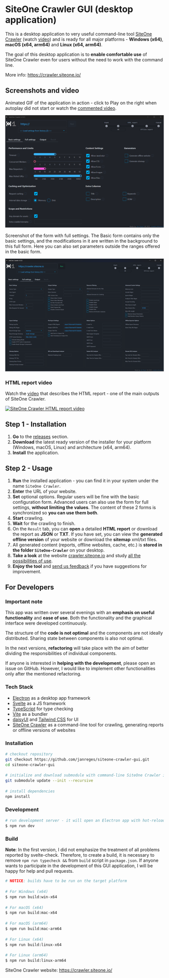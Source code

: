 # SiteOne Crawler GUI (desktop application)

This is a desktop application to very useful command-line tool [SiteOne Crawler](https://github.com/janreges/siteone-crawler) (watch [video](https://www.youtube.com/watch?v=25T_yx13naA&list=PL9mElgTe-s1Csfg0jXWmDS0MHFN7Cpjwp&index=2)) and is ready for all major platforms - **Windows (x64)**, **macOS (x64, arm64)** and **Linux (x64, arm64)**.

The goal of this desktop application is to **enable comfortable use** of SiteOne Crawler even for users without the need to work with the command line.

More info: https://crawler.siteone.io/

## Screenshots and video

Animated GIF of the application in action - click to Play on the right when autoplay did not start or watch the [commented video](https://www.youtube.com/watch?v=rFW8LNEVNdw&list=PL9mElgTe-s1Csfg0jXWmDS0MHFN7Cpjwp&index=1).

![SiteOne Crawler Demo](docs/app-demo-2023-12-04.gif)

Screenshot of the form with full settings. The Basic form contains only the basic settings, and the modifications in it are written in the background to this full form. Here you can also set parameters outside the ranges offered in the basic form.

![SiteOne Crawler Full Form](docs/screenshot-2-app-full-form.png)

### HTML report video

Watch the [video](https://youtu.be/PHIFSOmk0gk) that describes the HTML report - one of the main outputs of SiteOne Crawler.

[![SiteOne Crawler HTML report video](https://img.youtube.com/vi/PHIFSOmk0gk/0.jpg)](https://youtu.be/PHIFSOmk0gk)

## Step 1 - Installation

1. **Go** to the [releases](https://github.com/janreges/siteone-crawler-gui/releases) section.
2. **Download** the latest ready version of the installer for your platform (Windows, macOS, Linux) and architecture (x64, arm64).
3. **Install** the application.

## Step 2 - Usage
1. **Run** the installed application - you can find it in your system under the name `SiteOne Crawler`.
2. **Enter** the URL of your website.
3. **Set** optional options. Regular users will be fine with the basic configuration form. Advanced users can also use the form for full settings, **without limiting the values**. The content of these 2 forms is synchronized so **you can use them both**.
4. **Start** crawling.
5. **Wait** for the crawling to finish.
6. On the `Result` tab, you can **open** a detailed **HTML report** or download the report as **JSON** or **TXT**. If you have set, you can view the **generated offline version** of your website or download the **sitemap** xml/txt files.
7. All generated content (reports, offline websites, cache, etc.) is **stored in the folder `SiteOne-Crawler`** on your desktop.
8. **Take a look** at the website [crawler.siteone.io](https://crawler.siteone.io/?utm_source=github-gui-readme) and study [all the possibilities of use](https://crawler.siteone.io/introduction/key-features/#list-of-features).
9. **Enjoy the tool** and [send us feedback](https://crawler.siteone.io/introduction/contact-and-community/) if you have suggestions for improvement.


## For Developers

### Important note

This app was written over several evenings with an **emphasis on useful functionality** and **ease of use**. Both the functionality and the graphical interface were developed continuously.

The structure of the **code is not optimal** and the components are not ideally distributed. Sharing state between components is also not optimal.

In the next versions, **refactoring** will take place with the aim of better dividing the responsibilities of individual components.

If anyone is interested in **helping with the development**, please open an issue on GitHub. However, I would like to implement other functionalities only after the mentioned refactoring.

### Tech Stack

- [Electron](https://www.electronjs.org/) as a desktop app framework
- [Svelte](https://svelte.dev/) as a JS framework
- [TypeScript](https://www.typescriptlang.org/) for type checking
- [Vite](https://vitejs.dev/) as a bundler
- [daisyUI](https://kit.svelte.dev/) and [Tailwind CSS](https://tailwindcss.com/) for UI
- [SiteOne Crawler](https://github.com/janreges/siteone-crawler) as a command-line tool for crawling, generating reports or offline versions of websites

### Installation

```bash
# checkout repository
git checkout https://github.com/janreges/siteone-crawler-gui.git
cd siteone-crawler-gui

# initialize and download submodule with command-line SiteOne Crawler into src/siteone-crawler
git submodule update --init --recursive

# install dependencies
npm install
```

### Development

```bash
# run development server - it will open an Electron app with hot-reloading
$ npm run dev
```

### Build

**Note**: In the first version, I did not emphasize the treatment of all problems reported by svelte-check. Therefore, to create a build, it is necessary to remove `npm run typecheck &&` from `build` script in `package.json`. If anyone wants to participate in the development of this GUI application, I will be happy for help and pull requests.

```bash
# NOTICE: builds have to be run on the target platform

# For Windows (x64)
$ npm run build:win-x64

# For macOS (x64)
$ npm run build:mac-x64

# For macOS (arm64)
$ npm run build:mac-arm64

# For Linux (x64)
$ npm run build:linux-x64

# For Linux (arm64)
$ npm run build:linux-arm64
```

SiteOne Crawler website: https://crawler.siteone.io/
